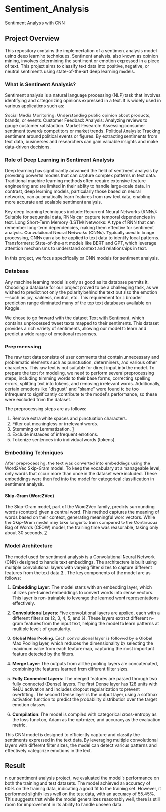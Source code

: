 # Sentiment_Analysis
Sentiment Analysis with CNN
## Project Overview
This repository contains the implementation of a sentiment analysis model using deep learning techniques. Sentiment analysis, also known as opinion mining, involves determining the sentiment or emotion expressed in a piece of text. This project aims to classify text data into positive, negative, or neutral sentiments using state-of-the-art deep learning models.
### What is Sentiment Analysis?
Sentiment analysis is a natural language processing (NLP) task that involves identifying and categorizing opinions expressed in a text. It is widely used in various applications such as:

Social Media Monitoring: Understanding public opinion about products, brands, or events.
Customer Feedback Analysis: Analyzing reviews to gauge customer satisfaction.
Market Research: Assessing consumer sentiment towards competitors or market trends.
Political Analysis: Tracking sentiment around political events or figures.
By extracting sentiments from text data, businesses and researchers can gain valuable insights and make data-driven decisions.
### Role of Deep Learning in Sentiment Analysis
Deep learning has significantly advanced the field of sentiment analysis by providing powerful models that can capture complex patterns in text data. Traditional machine learning methods often require extensive feature engineering and are limited in their ability to handle large-scale data. In contrast, deep learning models, particularly those based on neural networks, can automatically learn features from raw text data, enabling more accurate and scalable sentiment analysis.

Key deep learning techniques include:
Recurrent Neural Networks (RNNs): Suitable for sequential data, RNNs can capture temporal dependencies in text.
Long Short-Term Memory (LSTM) Networks: A type of RNN that can remember long-term dependencies, making them effective for sentiment analysis.
Convolutional Neural Networks (CNNs): Typically used in image processing, CNNs can also be applied to text data to identify local patterns.
Transformers: State-of-the-art models like BERT and GPT, which leverage attention mechanisms to understand context and relationships in text.

In this project, we focus specifically on CNN models for sentiment analysis.

### Database
Any machine learning model is only as good as its database permits it. Choosing a database for our project proved to be a challenging task, as we wished to predict not only the polarity behind the text but also the emotion—such as joy, sadness, neutral, etc. This requirement for a broader prediction range eliminated many of the top text databases available on Kaggle.

We chose to go forward with the dataset [Text with Sentiment](https://www.kaggle.com/datasets/divu2001/text-with-sentiment), which contains unprocessed tweet texts mapped to their sentiments. This dataset provides a rich variety of sentiments, allowing our model to learn and predict a wide range of emotional responses.

### Preprocessing
The raw text data consists of user comments that contain unnecessary and problematic elements such as punctuation, determiners, and various other characters. This raw text is not suitable for direct input into the model. To prepare the text for modeling, we need to perform several preprocessing steps, including trimming words to their base forms, correcting spelling errors, splitting text into tokens, and removing irrelevant words. Additionally, certain emotions like "disgust" and "shame" were found to be too infrequent to significantly contribute to the model's performance, so these were excluded from the dataset.

The preprocessing steps are as follows:
1. Remove extra white spaces and punctuation characters.
2. Filter out meaningless or irrelevant words.
3. Stemming or Lemmatization. [1](https://www.ibm.com/topics/stemming-lemmatization#:~:text=The%20practical%20distinction%20between%20stemming,be%20found%20in%20the%20dictionary.)
4. Exclude instances of infrequent emotions.
5. Tokenize sentences into individual words (tokens).

### Embedding Techniques
After preprocessing, the text was converted into embeddings using the Word2Vec Skip-Gram model. To keep the vocabulary at a manageable level, only words that occur more than once in the dataset were included. These embeddings were then fed into the model for categorical classification in sentiment analysis.

#### Skip-Gram (Word2Vec)
The Skip-Gram model, part of the Word2Vec family, predicts surrounding words (context) given a central word. This method captures the meaning of words based on their context, generating meaningful word vectors. While the Skip-Gram model may take longer to train compared to the Continuous Bag of Words (CBOW) model, the training time was reasonable, taking only about 30 seconds. [2](https://www.baeldung.com/cs/word-embeddings-cbow-vs-skip-gram) 


### Model Architecture
The model used for sentiment analysis is a Convolutional Neural Network (CNN) designed to handle text embeddings. The architecture is built using multiple convolutional layers with varying filter sizes to capture different features from the text data [3](https://doi.org/10.48550/arXiv.2006.03541) . The key components of the model are as follows:

1. **Embedding Layer**: The model starts with an embedding layer, which utilizes pre-trained embeddings to convert words into dense vectors. This layer is non-trainable to leverage the learned word representations effectively.

2. **Convolutional Layers**: Five convolutional layers are applied, each with a different filter size (2, 3, 4, 5, and 6). These layers extract different n-gram features from the input text, helping the model to learn patterns at multiple levels of granularity.

3. **Global Max Pooling**: Each convolutional layer is followed by a Global Max Pooling layer, which reduces the dimensionality by selecting the maximum value from each feature map, capturing the most important feature detected by the filters.

4. **Merge Layer**: The outputs from all the pooling layers are concatenated, combining the features learned from different filter sizes.

5. **Fully Connected Layers**: The merged features are passed through two fully connected (Dense) layers. The first Dense layer has 128 units with ReLU activation and includes dropout regularization to prevent overfitting. The second Dense layer is the output layer, using a softmax activation function to predict the probability distribution over the target emotion classes.

6. **Compilation**: The model is compiled with categorical cross-entropy as the loss function, Adam as the optimizer, and accuracy as the evaluation metric.

This CNN model is designed to efficiently capture and classify the sentiments expressed in the text data. By leveraging multiple convolutional layers with different filter sizes, the model can detect various patterns and effectively categorize emotions in the text.

## Result
n our sentiment analysis project, we evaluated the model's performance on both the training and test datasets. The model achieved an accuracy of 60% on the training data, indicating a good fit to the training set. However, it performed slightly less well on the test data, with an accuracy of 55.45%. This suggests that while the model generalizes reasonably well, there is still room for improvement in its ability to handle unseen data.
